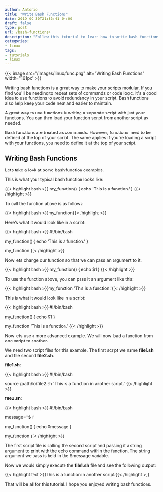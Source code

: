 ```yaml
---
author: Antonio
title: "Write Bash Functions"
date: 2019-09-30T21:38:41-04:00
draft: false
type: post
url: /bash-functions/
description: "Follow this tutorial to learn how to write bash functions. Functions are a great way to reduce the amount of code you have to write and to keep your code neat."
categories:
- linux
tags:
- tutorials
- linux
---
```


{{< image src="/images/linux/func.png" alt="Writing Bash Functions" width="161px" >}}

Writing bash functions is a great way to make your scripts modular. If you find you'll be needing to repeat sets of commands or code logic, it's a good idea to use functions to avoid redundancy in your script. Bash functions also help keep your code neat and easier to maintain.

<!--more-->

A great way to use functions is writing a separate script with just your functions. You can then load your function script from another script as needed.

Bash functions are treated as commands. However, functions need to be defined at the top of your script. The same applies if you're loading a script with your functions, you need to define it at the top of your script.

## **Writing Bash Functions**

Lets take a look at some bash function examples.

This is what your typical bash function looks like:

{{< highlight bash >}}
my_function() {
  echo 'This is a function.'
}
{{< /highlight >}}

To call the function above is as follows:

{{< highlight bash >}}my_function{{< /highlight >}}

Here's what it would look like in a script:

{{< highlight bash >}}
#!/bin/bash

my_function() {
  echo 'This is a function.'
}

my_function
{{< /highlight >}}

Now lets change our function so that we can pass an argument to it.

{{< highlight bash >}}
my_function() {
  echo $1
}
{{< /highlight >}}

To use the function above, you can pass it an argument like this:

{{< highlight bash >}}my_function 'This is a function.'{{< /highlight >}}

<!--adsense-->

This is what it would look like in a script:

{{< highlight bash >}}
#!/bin/bash

my_function() {
  echo $1
}

my_function 'This is a function.'
{{< /highlight >}}

Now lets use a more advanced example. We will now load a function from one script to another.

We need two script files for this example. The first script we name **file1.sh** and the second **file2.sh**.

**file1.sh**:

{{< highlight bash >}}
#!/bin/bash

source /path/to/file2.sh 'This is a function in another script.'
{{< /highlight >}}

**file2.sh**:

{{< highlight bash >}}
#!/bin/bash

message="$1"

my_function() {
  echo $message
}

my_function
{{< /highlight >}}

The first script file is calling the second script and passing it a string argument to print with the echo command within the function. The string argument we pass is held in the $message variable.

Now we would simply execute the **file1.sh** file and see the following output:

{{< highlight text >}}This is a function in another script.{{< /highlight >}}

That will be all for this tutorial. I hope you enjoyed writing bash functions.
